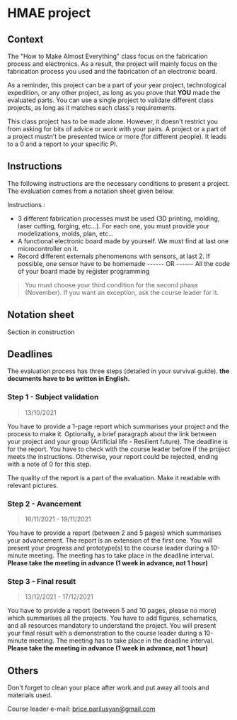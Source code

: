 # HMAE project
## Context

The "How to Make Almost Everything" class focus on the fabrication process and electronics. As a result, the project will mainly focus on the fabrication process you used and the fabrication of an electronic board. 

As a reminder, this project can be a part of your year project, technological expedition, or any other project, as long as you prove that **YOU** made the evaluated parts. You can use a single project to validate different class projects, as long as it matches each class's requirements.

This class project has to be made alone. However, it doesn't restrict you from asking for bits of advice or work with your pairs. A project or a part of a project mustn't be presented twice or more (for different people). It leads to a 0 and a report to your specific PI.

## Instructions

The following instructions are the necessary conditions to present a project. The evaluation comes from a notation sheet given below.

Instructions :
- 3 different fabrication processes must be used (3D printing, molding, laser cutting, forging, etc...). For each one, you must provide your modelizations, molds, plan, etc...
- A functional electronic board made by yourself. We must find at last one microcontroller on it. 
- Record different externals phenomenons with sensors, at last 2. If possible, one sensor have to be homemade ------ OR ------ All the code of your board made by register programming  

> You must choose your third condition for the second phase (November).
> If you want an exception, ask the course leader for it.

## Notation sheet

Section in construction


## Deadlines

The evaluation process has three steps (detailed in your survival guide).
**the documents have to be written in English.**

### Step 1 - Subject validation

> 13/10/2021

You have to provide a 1-page report which summarises your project and the process to make it. Optionally, a brief paragraph about the link between your project and your group (Artificial life - Resilient future). 
The deadline is for the report. You have to check with the course leader before if the project meets the instructions. Otherwise, your report could be rejected, ending with a note of 0 for this step.

The quality of the report is a part of the evaluation. Make it readable with relevant pictures. 


### Step 2 - Avancement

> 16/11/2021 - 19/11/2021

You have to provide a report (between 2 and 5 pages) which summarises your advancement. The report is an extension of the first one. You will present your progress and prototype(s) to the course leader during a 10-minute meeting. The meeting has to take place in the deadline interval. 
**Please take the meeting in advance (1 week in advance, not 1 hour)**

### Step 3 - Final result

> 13/12/2021 - 17/12/2021

You have to provide a report (between 5 and 10 pages, please no more) which summarises all the projects. You have to add figures, schematics, and all resources mandatory to understand the project. You will present your final result with a demonstration to the course leader during a 10-minute meeting. The meeting has to take place in the deadline interval.
**Please take the meeting in advance (1 week in advance, not 1 hour)**

## Others

Don't forget to clean your place after work and put away all tools and materials used.

Course leader e-mail: brice.parilusyan@gmail.com
